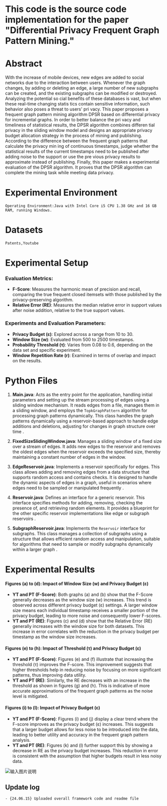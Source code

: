 ﻿# This code is the source code implementation for the paper "Differential Privacy Frequent Graph Pattern Mining."



# Abstract
With the increase of mobile devices, new edges are added to social networks due to the interaction between users. Whenever the graph changes, by adding or deleting an edge, a large number of new subgraphs can be created, and the existing subgraphs can be modified or destroyed. Analyzing the potential so cial benefits of these databases is vast, but when these real-time changing statis tics contain sensitive information, such behavior also poses a threat to users' pri vacy. This paper proposes a frequent graph pattern mining algorithm DPSR based on differential privacy for incremental graphs. In order to better balance the pri vacy and timeliness of statistical results, the DPSR algorithm combines differen tial privacy in the sliding window model and designs an appropriate privacy budget allocation strategy in the process of mining and publishing. According to the difference between the frequent graph patterns that calculate the privacy min ing of continuous timestamps, judge whether the statistical results of the current timestamps need to be published after adding noise to the support or use the pre vious privacy results to approximate instead of publishing. Finally, this paper makes a experimental evaluation of the DPSR algorithm. It proves that the DPSR algorithm can complete the mining task while meeting data privacy.


# Experimental Environment

```
Operating Environment:Java with Intel Core i5 CPU 1.38 GHz and 16 GB RAM, running Windows.
```

# Datasets

`Patents,Youtube`

# Experimental Setup

### Evaluation Metrics:
- **F-Score**: Measures the harmonic mean of precision and recall, comparing the true frequent closed itemsets with those published by the privacy-preserving algorithm.
- **Relative Error (RE)**: Measures the median relative error in support values after noise addition, relative to the true support values.

### Experiments and Evaluation Parameters:
- **Privacy Budget (ε)**: Explored across a range from 10 to 30.
- **Window Size (w)**: Evaluated from 500 to 2500 timestamps.
- **Probability Threshold (τ)**: Varies from 0.08 to 0.6, depending on the data set and specific experiment.
- **Window Repetition Rate (r)**: Examined in terms of overlap and impact on the results.


# Python Files

1. **Main.java**:
Acts as the entry point for the application, handling initial parameters and setting up the stream processing of edges using a sliding window mechanism. It reads edges from a file, manages them in a sliding window, and employs the `TopkGraphPattern` algorithm for processing graph patterns dynamically. This class handles the graph patterns dynamically using a reservoir-based approach to handle edge additions and deletions, adjusting for changes in graph structure over time .

2. **FixedSizeSlidingWindow.java**:
Manages a sliding window of a fixed size over a stream of edges. It adds new edges to the reservoir and removes the oldest edges when the reservoir exceeds the specified size, thereby maintaining a constant number of edges in the window.

3. **EdgeReservoir.java**:
 Implements a reservoir specifically for edges. This class allows adding and removing edges from a data structure that supports random access and contains checks. It is designed to handle the dynamic aspects of edges in a graph, useful in scenarios where edges need to be sampled or manipulated frequently .

4. **Reservoir.java**:
Defines an interface for a generic reservoir. This interface specifies methods for adding, removing, checking the presence of, and retrieving random elements. It provides a blueprint for the other specific reservoir implementations like edge or subgraph reservoirs .

5. **SubgraphReservoir.java**:
Implements the `Reservoir` interface for subgraphs. This class manages a collection of subgraphs using a structure that allows efficient random access and manipulation, suitable for algorithms that need to sample or modify subgraphs dynamically within a larger graph .

#  Experimental Results

#### Figures (a) to (d): Impact of Window Size (w) and Privacy Budget (ε)
- **YT and PT (F-Score)**: Both graphs (a) and (b) show that the F-Score generally decreases as the window size (w) increases. This trend is observed across different privacy budget (ε) settings. A larger window size means each individual timestamp receives a smaller portion of the privacy budget, leading to more noise and consequently lower F-scores.
- **YT and PT (RE)**: Figures (c) and (d) show that the Relative Error (RE) generally increases with the window size for both datasets. This increase in error correlates with the reduction in the privacy budget per timestamp as the window size increases.

#### Figures (e) to (h): Impact of Threshold (τ) and Privacy Budget (ε)
- **YT and PT (F-Score)**: Figures (e) and (f) illustrate that increasing the threshold (τ) improves the F-score. This improvement suggests that higher thresholds help in reducing noise by focusing on more significant patterns, thus improving data utility.
- **YT and PT (RE)**: Similarly, the RE decreases with an increase in the threshold as shown in figures (g) and (h). This is indicative of more accurate approximations of the frequent graph patterns as the noise level is mitigated.

#### Figures (i) to (l): Impact of Privacy Budget (ε)
- **YT and PT (F-Score)**: Figures (i) and (j) display a clear trend where the F-score improves as the privacy budget (ε) increases. This suggests that a larger budget allows for less noise to be introduced into the data, leading to better utility and accuracy in the frequent graph pattern analysis.
- **YT and PT (RE)**: Figures (k) and (l) further support this by showing a decrease in RE as the privacy budget increases. This reduction in error is consistent with the assumption that higher budgets result in less noisy data.

![输入图片说明](/imgs/2024-06-16/ptRhoSn9YP22ESx2.png)








## Update log

```
- {24.06.15} Uploaded overall framework code and readme file
```

